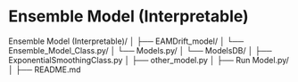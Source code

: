 # Ensemble Model (Interpretable)

Ensemble Model (Interpretable)/
│
├── EAMDrift_model/
│   └── Ensemble_Model_Class.py/
│   └── Models.py/
│   └── ModelsDB/
│       ├── ExponentialSmoothingClass.py
│       ├── other_model.py
│
├── Run Model.py/
│ 
├── README.md